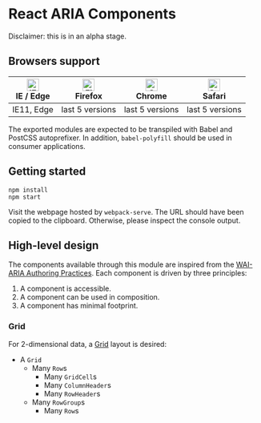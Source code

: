 # React ARIA Components

Disclaimer: this is in an alpha stage.

## Browsers support

| [<img src="https://raw.githubusercontent.com/alrra/browser-logos/master/src/edge/edge_48x48.png" alt="IE / Edge" width="24px" height="24px" />](http://godban.github.io/browsers-support-badges/)</br>IE / Edge | [<img src="https://raw.githubusercontent.com/alrra/browser-logos/master/src/firefox/firefox_48x48.png" alt="Firefox" width="24px" height="24px" />](http://godban.github.io/browsers-support-badges/)</br>Firefox | [<img src="https://raw.githubusercontent.com/alrra/browser-logos/master/src/chrome/chrome_48x48.png" alt="Chrome" width="24px" height="24px" />](http://godban.github.io/browsers-support-badges/)</br>Chrome | [<img src="https://raw.githubusercontent.com/alrra/browser-logos/master/src/safari/safari_48x48.png" alt="Safari" width="24px" height="24px" />](http://godban.github.io/browsers-support-badges/)</br>Safari |
| ---------- | --------------- | --------------- | --------------- |
| IE11, Edge | last 5 versions | last 5 versions | last 5 versions |

The exported modules are expected to be transpiled with Babel and PostCSS autoprefixer.
In addition, `babel-polyfill` should be used in consumer applications.

## Getting started

```
npm install
npm start
```

Visit the webpage hosted by `webpack-serve`.
The URL should have been copied to the clipboard.
Otherwise, please inspect the console output.

## High-level design

The components available through this module are inspired from the [WAI-ARIA Authoring Practices].
Each component is driven by three principles:

1. A component is accessible.
1. A component can be used in composition.
1. A component has minimal footprint.

### Grid

For 2-dimensional data, a [Grid] layout is desired:

- A `Grid`
  - Many `Row`s
    - Many `GridCell`s
    - Many `ColumnHeader`s
    - Many `RowHeader`s
  - Many `RowGroup`s
    - Many `Row`s

[WAI-ARIA Authoring Practices]: https://www.w3.org/TR/wai-aria-practices-1.1
[Grid]: https://www.w3.org/TR/wai-aria-practices-1.1/#grid
